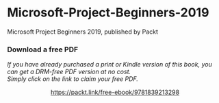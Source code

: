 # Microsoft-Project-Beginners-2019
Microsoft Project Beginners 2019, published by Packt
### Download a free PDF

 <i>If you have already purchased a print or Kindle version of this book, you can get a DRM-free PDF version at no cost.<br>Simply click on the link to claim your free PDF.</i>
<p align="center"> <a href="https://packt.link/free-ebook/9781839213298">https://packt.link/free-ebook/9781839213298 </a> </p>